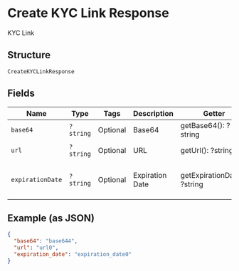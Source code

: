 
# Create KYC Link Response

KYC Link

## Structure

`CreateKYCLinkResponse`

## Fields

| Name | Type | Tags | Description | Getter | Setter |
|  --- | --- | --- | --- | --- | --- |
| `base64` | `?string` | Optional | Base64 | getBase64(): ?string | setBase64(?string base64): void |
| `url` | `?string` | Optional | URL | getUrl(): ?string | setUrl(?string url): void |
| `expirationDate` | `?string` | Optional | Expiration Date | getExpirationDate(): ?string | setExpirationDate(?string expirationDate): void |

## Example (as JSON)

```json
{
  "base64": "base644",
  "url": "url0",
  "expiration_date": "expiration_date0"
}
```

